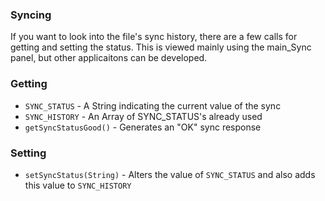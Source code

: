 ### Syncing
If you want to look into the file's sync history, there are a few calls for getting and setting the status. This is viewed mainly using the main_Sync panel, but other applicaitons can be developed.

### Getting

* `SYNC_STATUS` - A String indicating the current value of the sync
* `SYNC_HISTORY` - An Array of SYNC_STATUS's already used
* `getSyncStatusGood()` - Generates an "OK" sync response

### Setting
* `setSyncStatus(String)` - Alters the value of `SYNC_STATUS` and also adds this value to `SYNC_HISTORY`